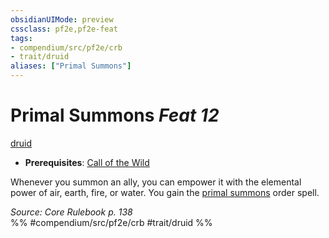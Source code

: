 ```yaml
---
obsidianUIMode: preview
cssclass: pf2e,pf2e-feat
tags:
- compendium/src/pf2e/crb
- trait/druid
aliases: ["Primal Summons"]
---
```

# Primal Summons  *Feat 12*  
[druid](rules/traits/druid.md "Druid Class Trait")  

- **Prerequisites**: [Call of the Wild](compendium/feats/call-of-the-wild.md)

Whenever you summon an ally, you can empower it with the elemental power of air, earth, fire, or water. You gain the [primal summons](compendium/spells/primal-summons.md) order spell.

*Source: Core Rulebook p. 138*  
%% #compendium/src/pf2e/crb #trait/druid %%